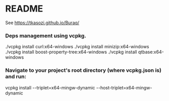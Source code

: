 # README #

See https://tkasozi.github.io/Buraq/

### Deps management using vcpkg.

./vcpkg install curl:x64-windows
./vcpkg install minizip:x64-windows
./vcpkg install boost-property-tree:x64-windows
 ./vcpkg install qtbase:x64-windows

### Navigate to your project's root directory (where vcpkg.json is) and run:

vcpkg install --triplet=x64-mingw-dynamic --host-triplet=x64-mingw-dynamic

